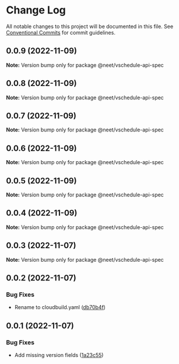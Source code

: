# Change Log

All notable changes to this project will be documented in this file.
See [Conventional Commits](https://conventionalcommits.org) for commit guidelines.

## 0.0.9 (2022-11-09)

**Note:** Version bump only for package @neet/vschedule-api-spec

## 0.0.8 (2022-11-09)

**Note:** Version bump only for package @neet/vschedule-api-spec

## 0.0.7 (2022-11-09)

**Note:** Version bump only for package @neet/vschedule-api-spec

## 0.0.6 (2022-11-09)

**Note:** Version bump only for package @neet/vschedule-api-spec

## 0.0.5 (2022-11-09)

**Note:** Version bump only for package @neet/vschedule-api-spec

## 0.0.4 (2022-11-09)

**Note:** Version bump only for package @neet/vschedule-api-spec

## 0.0.3 (2022-11-07)

**Note:** Version bump only for package @neet/vschedule-api-spec

## 0.0.2 (2022-11-07)

### Bug Fixes

* Rename to cloudbuild.yaml ([db70b4f](https://github.com/neet/vschedule/commit/db70b4f42daf898f364266b2fb03696e6972170d))

## 0.0.1 (2022-11-07)

### Bug Fixes

* Add missing version fields ([1a23c55](https://github.com/neet/refined-itsukara-link/commit/1a23c550155e6b691aaacd050b149b8445a11965))
